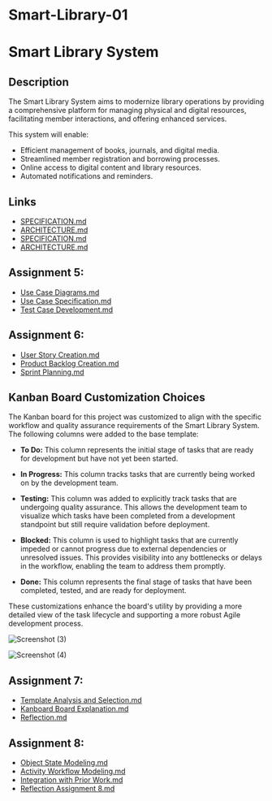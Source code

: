 # Smart-Library-01

# Smart Library System

## Description

The Smart Library System aims to modernize library operations by providing a comprehensive platform for managing physical and digital resources, facilitating member interactions, and offering enhanced services.

This system will enable:

* Efficient management of books, journals, and digital media.
* Streamlined member registration and borrowing processes.
* Online access to digital content and library resources.
* Automated notifications and reminders.

## Links

* [SPECIFICATION.md](SPECIFICATION.md)
* [ARCHITECTURE.md](ARCHITECTURE.md)
* [SPECIFICATION.md](SPECIFICATION.md)
* [ARCHITECTURE.md](ARCHITECTURE.md)

## Assignment 5:
- [Use Case Diagrams.md](./Use%20Case%20Diagram.md)
- [Use Case Specification.md](./Use%20Case%20Specification.md)
- [Test Case Development.md](./Test%20Case%20Development.md)

## Assignment 6:
- [User Story Creation.md](./User%20Story%20Creation.md)
- [Product Backlog Creation.md](./Product%20Backlog%20Creation.md)
- [Sprint Planning.md](./Sprint%20Planning.md)


 ## Kanban Board Customization Choices

 The Kanban board for this project was customized to align with the specific workflow and quality assurance requirements of the Smart Library System. The following columns were added to the base template:

 * **To Do:** This column represents the initial stage of tasks that are ready for development but have not yet been started.
   
 * **In Progress:** This column tracks tasks that are currently being worked on by the development team.
   
 * **Testing:** This column was added to explicitly track tasks that are undergoing quality assurance. This allows the development team to visualize which tasks have been completed from a development standpoint but still require validation before deployment.
   
 * **Blocked:** This column is used to highlight tasks that are currently impeded or cannot progress due to external dependencies or unresolved issues. This provides visibility into any bottlenecks or delays in the workflow, enabling the team to address them promptly.
   
 * **Done:** This column represents the final stage of tasks that have been completed, tested, and are ready for deployment.

 These customizations enhance the board's utility by providing a more detailed view of the task lifecycle and supporting a more robust Agile development process.


![Screenshot (3)](https://github.com/user-attachments/assets/bdb9fa80-16c5-485a-94c3-6f7f82f6279e)

![Screenshot (4)](https://github.com/user-attachments/assets/04612543-a78c-4999-9ebd-1d7ad571d7d8)


## Assignment 7:
- [Template Analysis and Selection.md](./Template%20Analysis%20and%20Selection.md)
- [Kanboard Board Explanation.md](./Kanboard%20Board%20Explanation.md)
- [Reflection.md](./Reflection.md)


## Assignment 8:
- [Object State Modeling.md](./Object%20State%20Modeling.md)
- [Activity Workflow Modeling.md](./Activity%20Workflow%20Modeling.md)
- [Integration with Prior Work.md](./Integration%20with%20Prior%20Work.md)
- [Reflection Assignment 8.md](./Reflection%20Assignment%208.md)


 

